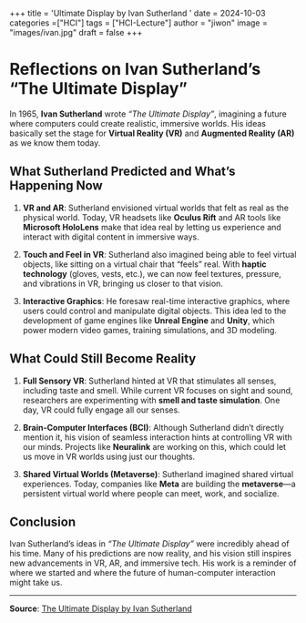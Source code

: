 +++
title = 'Ultimate Display by Ivan Sutherland '
date = 2024-10-03
categories =["HCI"]
tags = ["HCI-Lecture"]
author = "jiwon"
image = "images/ivan.jpg"
draft = false
+++

# Reflections on Ivan Sutherland’s “The Ultimate Display”

In 1965, **Ivan Sutherland** wrote *“The Ultimate Display”*, imagining a future where computers could create realistic, immersive worlds. His ideas basically set the stage for **Virtual Reality (VR)** and **Augmented Reality (AR)** as we know them today.

## What Sutherland Predicted and What’s Happening Now

1. **VR and AR**: Sutherland envisioned virtual worlds that felt as real as the physical world. Today, VR headsets like **Oculus Rift** and AR tools like **Microsoft HoloLens** make that idea real by letting us experience and interact with digital content in immersive ways.

2. **Touch and Feel in VR**: Sutherland also imagined being able to feel virtual objects, like sitting on a virtual chair that “feels” real. With **haptic technology** (gloves, vests, etc.), we can now feel textures, pressure, and vibrations in VR, bringing us closer to that vision.

3. **Interactive Graphics**: He foresaw real-time interactive graphics, where users could control and manipulate digital objects. This idea led to the development of game engines like **Unreal Engine** and **Unity**, which power modern video games, training simulations, and 3D modeling.

## What Could Still Become Reality

1. **Full Sensory VR**: Sutherland hinted at VR that stimulates all senses, including taste and smell. While current VR focuses on sight and sound, researchers are experimenting with **smell and taste simulation**. One day, VR could fully engage all our senses.

2. **Brain-Computer Interfaces (BCI)**: Although Sutherland didn’t directly mention it, his vision of seamless interaction hints at controlling VR with our minds. Projects like **Neuralink** are working on this, which could let us move in VR worlds using just our thoughts.

3. **Shared Virtual Worlds (Metaverse)**: Sutherland imagined shared virtual experiences. Today, companies like **Meta** are building the **metaverse**—a persistent virtual world where people can meet, work, and socialize.

## Conclusion

Ivan Sutherland’s ideas in *“The Ultimate Display”* were incredibly ahead of his time. Many of his predictions are now reality, and his vision still inspires new advancements in VR, AR, and immersive tech. His work is a reminder of where we started and where the future of human-computer interaction might take us.

---

**Source**: [The Ultimate Display by Ivan Sutherland](http://worrydream.com/refs/Sutherland%20-%20The%20Ultimate%20Display.pdf)
